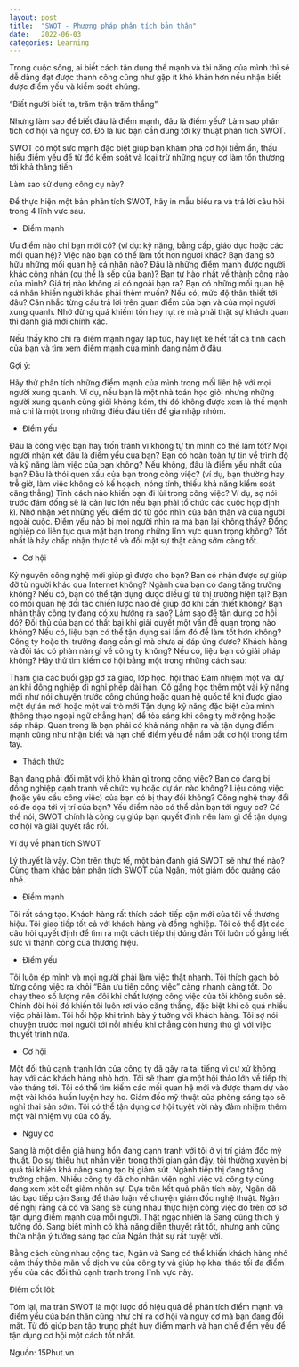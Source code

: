 ```yaml
---
layout: post
title:  "SWOT - Phương pháp phân tích bản thân"
date:   2022-06-03
categories: Learning
---
```

Trong cuộc sống, ai biết cách tận dụng thế mạnh và tài năng của mình thì sẽ dễ dàng đạt được thành công cũng như gặp ít khó khăn hơn nếu nhận biết được điểm yếu và kiểm soát chúng. 

“Biết người biết ta, trăm trận trăm thắng”

Nhưng làm sao để biết đâu là điểm mạnh, đâu là điểm yếu? Làm sao phân tích cơ hội và nguy cơ. Đó là lúc bạn cần dùng tới kỹ thuật phân tích SWOT.

SWOT có một sức mạnh đặc biệt giúp bạn khám phá cơ hội tiềm ẩn, thấu hiểu điểm yếu để từ đó kiểm soát và loại trừ những nguy cơ làm tổn thương tới khả thăng tiến

Làm sao sử dụng công cụ này?

Để thực hiện một bản phân tích SWOT, hãy in mẫu biểu ra và trả lời câu hỏi trong 4 lĩnh vực sau.

+ Điểm mạnh

Ưu điểm nào chỉ bạn mới có? (ví dụ: kỹ năng, bằng cấp, giáo dục hoặc các mối quan hệ)?
Việc nào bạn có thể làm tốt hơn người khác?
Bạn đang sở hữu những mối quan hệ cá nhân nào?
Đâu là những điểm mạnh được người khác công nhận (cụ thể là sếp của bạn)?
Bạn tự hào nhất về thành công nào của mình?
Giá trị nào không ai có ngoài bạn ra?
Bạn có những mối quan hệ cá nhân khiến người khác phải thèm muốn? Nếu có, mức độ thân thiết tới đâu?
Cân nhắc từng câu trả lời trên quan điểm của bạn và của mọi người xung quanh. Nhớ đừng quá khiếm tốn hay rụt rè mà phải thật sự khách quan thì đánh giá mới chính xác.

Nếu thấy khó chỉ ra điểm mạnh ngay lập tức, hãy liệt kê hết tất cả tính cách của bạn và tìm xem điểm mạnh của mình đang nằm ở đâu.

Gợi ý:

Hãy thử phân tích những điểm mạnh của mình trong mối liên hệ với mọi người xung quanh. Ví dụ, nếu bạn là một nhà toán học giỏi nhưng những người xung quanh cũng giỏi không kém, thì đó không được xem là thế mạnh mà chỉ là một trong những điều đầu tiên để gia nhập nhóm.

+ Điểm yếu

Đâu là công việc bạn hay trốn tránh vì không tự tin mình có thể làm tốt?
Mọi người nhận xét đâu là điểm yếu của bạn?
Bạn có hoàn toàn tự tin về trình độ và kỹ năng làm việc của bạn không? Nếu không, đâu là điểm yếu nhất của bạn?
Đâu là thói quen xấu của bạn trong công việc? (ví dụ, bạn thường hay trễ giờ, làm việc không có kế hoạch, nóng tính, thiếu khả năng kiểm soát căng thẳng)
Tính cách nào khiến bạn đi lùi trong công việc? Ví dụ, sợ nói trước đám đống sẽ là cản lực lớn nếu bạn phải tổ chức các cuộc họp định kì.
Nhớ nhận xét những yếu điểm đó từ góc nhìn của bản thân và của người ngoài cuộc. Điểm yếu nào bị mọi người nhìn ra mà bạn lại không thấy? Đồng nghiệp có liên tục qua mặt bạn trong những lĩnh vực quan trọng không? Tốt nhất là hãy chấp nhận thực tế và đối mặt sự thật càng sớm càng tốt.

+ Cơ hội

Kỷ nguyên công nghệ mới giúp gì được cho bạn? Bạn có nhận được sự giúp đỡ từ người khác qua Internet không?
Ngành của bạn có đang tăng trưởng không? Nếu có, bạn có thể tận dụng được điều gì từ thị trường hiện tại?
Bạn có mối quan hệ đối tác chiến lược nào để giúp đỡ khi cần thiết không?
Bạn nhận thấy công ty đang có xu hướng ra sao? Làm sao để tận dụng cơ hội đó?
Đối thủ của bạn có thất bại khi giải quyết một vấn đề quan trọng nào không? Nếu có, liệu bạn có thể tận dụng sai lầm đó để làm tốt hơn không?
Công ty hoặc thị trường đang cần gì mà chưa ai đáp ứng được?
Khách hàng và đối tác có phàn nàn gì về công ty không? Nếu có, liệu bạn có giải pháp không?
Hãy thử tìm kiếm cơ hội bằng một trong những cách sau:

Tham gia các buổi gặp gỡ xã giao, lớp học, hội thảo
Đảm nhiệm một vài dự án khi đồng nghiệp đi nghỉ phép dài hạn.
Cố gắng học thêm một vài kỹ năng mới như nói chuyện trước công chúng hoặc quan hệ quốc tế khi được giao một dự án mới hoặc một vai trò mới
Tận dụng kỹ năng đặc biệt của mình (thông thạo ngoại ngữ chẳng hạn) để tỏa sáng khi công ty mở rộng hoặc sáp nhập.
Quan trọng là bạn phải có khả năng nhận ra và tận dụng điểm mạnh cũng như nhận biết và hạn chế điểm yếu để nắm bắt cơ hội trong tầm tay.
+ Thách thức

Bạn đang phải đối mặt với khó khăn gì trong công việc?
Bạn có đang bị đồng nghiệp cạnh tranh về chức vụ hoặc dự án nào không?
Liệu công việc (hoặc yêu cầu công việc) của bạn có bị thay đổi không?
Công nghệ thay đổi có đe dọa tới vị trí của bạn?
Yếu điểm nào có thể dẫn bạn tới nguy cơ?
Có thể nói, SWOT chính là công cụ giúp bạn quyết định nên làm gì để tận dụng cơ hội và giải quyết rắc rối.

Ví dụ về phân tích SWOT

Lý thuyết là vậy. Còn trên thực tế, một bản đánh giá SWOT sẽ như thế nào? Cùng tham khảo bản phân tích SWOT của Ngân, một giám đốc quảng cáo nhé.

+ Điểm mạnh

Tôi rất sáng tạo. Khách hàng rất thích cách tiếp cận mới của tôi về thương hiệu.
Tôi giao tiếp tốt cả với khách hàng và đồng nghiệp.
Tôi có thể đặt các câu hỏi quyết định để tìm ra một cách tiếp thị đúng đắn
Tôi luôn cố gắng hết sức vì thành công của thương hiệu.
+ Điểm yếu

Tôi luôn ép mình và mọi người phải làm việc thật nhanh. Tôi thích gạch bỏ từng công việc ra khỏi “Bản ưu tiên công việc” càng nhanh càng tốt. Do chạy theo số lượng nên đôi khi chất lượng công việc của tôi không suôn sẻ.
Chính đòi hỏi đó khiến tôi luôn rơi vào căng thẳng, đặc biệt khi có quá nhiều việc phải làm.
Tôi hồi hộp khi trình bày ý tưởng với khách hàng. Tôi sợ nói chuyện trước mọi người tới nỗi nhiều khi chẳng còn hứng thú gì với việc thuyết trình nữa.
+ Cơ hội

Một đối thủ cạnh tranh lớn của công ty đã gây ra tai tiếng vì cư xử không hay với các khách hàng nhỏ hơn.
Tôi sẽ tham gia một hội thảo lớn về tiếp thị vào tháng tới. Tôi có thể tìm kiếm các mối quan hệ mới và được tham dự vào một vài khóa huấn luyện hay ho.
Giám đốc mỹ thuật của phòng sáng tạo sẽ nghỉ thai sản sớm. Tôi có thể tận dụng cơ hội tuyệt vời này đảm nhiệm thêm một vài nhiệm vụ của cô ấy.
+ Nguy cơ

Sang là một diễn giả hùng hồn đang cạnh tranh với tôi ở vị trí giám đốc mỹ thuật.
Do sự thiếu hụt nhân viên trong thời gian gần đây, tôi thường xuyên bị quá tải khiến khả năng sáng tạo bị giảm sút.
Ngành tiếp thị đang tăng trưởng chậm. Nhiều công ty đã cho nhân viên nghỉ việc và công ty cũng đang xem xét cắt giảm nhân sự.
Dựa trên kết quả phân tích này, Ngân đã táo bạo tiếp cận Sang để thảo luận về chuyện giám đốc nghệ thuật. Ngân đề nghị rằng cả cô và Sang sẽ cùng nhau thực hiện công việc đó trên cơ sở tận dụng điểm mạnh của mỗi người. Thật ngạc nhiên là Sang cũng thích ý tưởng đó. Sang biết mình có khả năng diễn thuyết rất tốt, nhưng anh cũng thừa nhận ý tưởng sáng tạo của Ngân thật sự rất tuyệt vời.

Bằng cách cùng nhau cộng tác, Ngân và Sang có thể khiến khách hàng nhỏ cảm thấy thỏa mãn về dịch vụ của công ty và giúp họ khai thác tối đa điểm yếu của các đối thủ cạnh tranh trong lĩnh vực này.

Điểm cốt lõi:

Tóm lại, ma trận SWOT là một lược đồ hiệu quả để phân tích điểm mạnh và điểm yếu của bản thân cũng như chỉ ra cơ hội và nguy cơ mà bạn đang đối mặt. Từ đó giúp bạn tập trung phát huy điểm mạnh và hạn chế điểm yếu để tận dụng cơ hội một cách tốt nhất.

Nguồn: 15Phut.vn